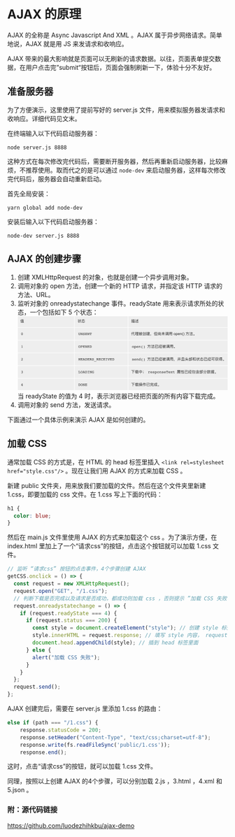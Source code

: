 # AJAX 的原理

AJAX 的全称是 Async Javascript And XML 。AJAX 属于异步网络请求。简单地说，AJAX 就是用 JS 来发请求和收响应。

AJAX 带来的最大影响就是页面可以无刷新的请求数据。以往，页面表单提交数据，在用户点击完”submit“按钮后，页面会强制刷新一下，体验十分不友好。

## 准备服务器

为了方便演示，这里使用了提前写好的 server.js 文件，用来模拟服务器发请求和收响应。详细代码见文末。

在终端输入以下代码启动服务器：

```
node server.js 8888
```

这种方式在每次修改完代码后，需要断开服务器，然后再重新启动服务器，比较麻烦，不推荐使用。取而代之的是可以通过 `node-dev` 来启动服务器，这样每次修改完代码后，服务器会自动重新启动。

首先全局安装：

```
yarn global add node-dev
```

安装后输入以下代码启动服务器：

```
node-dev server.js 8888
```

## AJAX 的创建步骤

1. 创建 XMLHttpRequest 的对象，也就是创建一个异步调用对象。
2. 调用对象的 open 方法，创建一个新的 HTTP 请求，并指定该 HTTP 请求的方法、URL。
3. 监听对象的 onreadystatechange 事件。readyState 用来表示请求所处的状态，一个包括如下 5 个状态：
   ![readyState](../images/readyState.jpg)
   当 readyState 的值为 4 时，表示浏览器已经把页面的所有内容下载完成。
4. 调用对象的 send 方法，发送请求。

下面通过一个具体示例来演示 AJAX 是如何创建的。

## 加载 CSS

通常加载 CSS 的方式是，在 HTML 的 head 标签里插入 `<link rel=stylesheet href="style.css"/>` 。现在让我们用 AJAX 的方式来加载 CSS 。

新建 public 文件夹，用来放我们要加载的文件。然后在这个文件夹里新建 1.css，即要加载的 css 文件。在 1.css 写上下面的代码：

```css
h1 {
  color: blue;
}
```

然后在 main.js 文件里使用 AJAX 的方式来加载这个 css 。为了演示方便，在 index.html 里加上了一个“请求css”的按钮，点击这个按钮就可以加载 1.css 文件。

```javascript
// 监听 “请求css” 按钮的点击事件，4个步骤创建 AJAX
getCSS.onclick = () => {
  const request = new XMLHttpRequest();
  request.open("GET", "/1.css");
  // 判断下载是否完成以及请求是否成功，都成功则加载 css ，否则提示 ”加载 CSS 失败“
  request.onreadystatechange = () => {
    if (request.readyState === 4) {
      if (request.status === 200) {
        const style = document.createElement("style"); // 创建 style 标签
        style.innerHTML = request.response; // 填写 style 内容， request.response 即为 1.css 的内容
        document.head.appendChild(style); // 插到 head 标签里面
      } else {
        alert("加载 CSS 失败");
      }
    }
  };
  request.send();
};
```

AJAX 创建完后，需要在 server.js 里添加 1.css 的路由：

```javascript
else if (path === "/1.css") {
    response.statusCode = 200;
    response.setHeader("Content-Type", "text/css;charset=utf-8");
    response.write(fs.readFileSync('public/1.css'));
    response.end();
```

这时，点击“请求css”的按钮，就可以加载 1.css 文件。

同理，按照以上创建 AJAX 的4个步骤，可以分别加载 2.js ，3.html ，4.xml 和 5.json 。


### 附：源代码链接
https://github.com/luodezhihkbu/ajax-demo